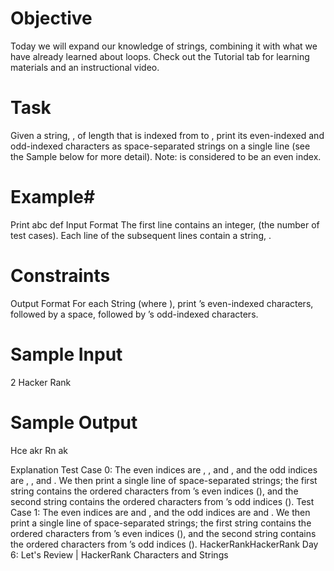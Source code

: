# Objective
Today we will expand our knowledge of strings, combining it with what we have already learned about loops. Check out the Tutorial tab for learning materials and an instructional video.
# Task
Given a string, , of length  that is indexed from  to , print its even-indexed and odd-indexed characters as  space-separated strings on a single line (see the Sample below for more detail).
Note:  is considered to be an even index.
# Example#
Print abc def
Input Format
The first line contains an integer,  (the number of test cases).
Each line  of the  subsequent lines contain a string, .
# Constraints
Output Format
For each String  (where ), print ’s even-indexed characters, followed by a space, followed by ’s odd-indexed characters.
# Sample Input
2
Hacker
Rank
# Sample Output
Hce akr
Rn ak

Explanation
Test Case 0: 
The even indices are , , and , and the odd indices are , , and . We then print a single line of  space-separated strings; the first string contains the ordered characters from ’s even indices (), and the second string contains the ordered characters from ’s odd indices ().
Test Case 1: 
The even indices are  and , and the odd indices are  and . We then print a single line of  space-separated strings; the first string contains the ordered characters from ’s even indices (), and the second string contains the ordered characters from ’s odd indices ().
HackerRankHackerRank
Day 6: Let's Review | HackerRank
Characters and Strings
